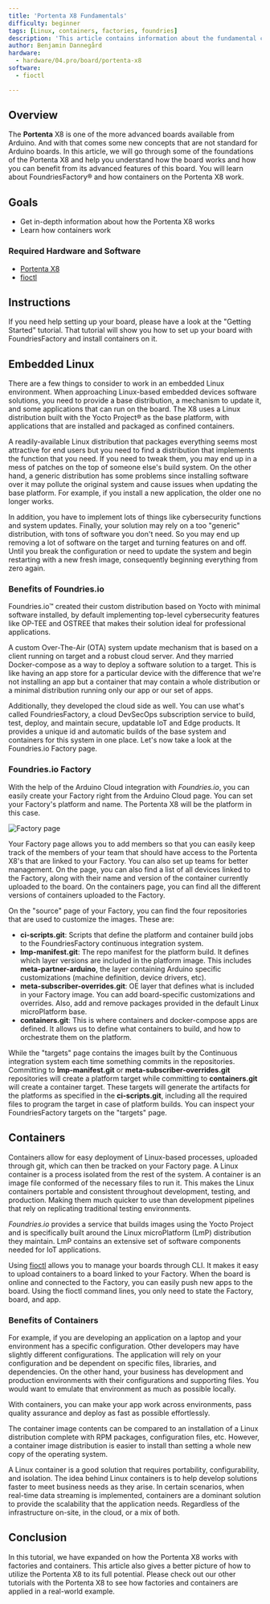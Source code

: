 ```yaml
---
title: 'Portenta X8 Fundamentals'
difficulty: beginner
tags: [Linux, containers, factories, foundries]
description: 'This article contains information about the fundamental concepts of the Portenta X8.'
author: Benjamin Dannegård
hardware:
  - hardware/04.pro/board/portenta-x8
software:
  - fioctl

---
```


## Overview

The **Portenta** X8 is one of the more advanced boards available from Arduino. And with that comes some new concepts that are not standard for Arduino boards. In this article, we will go through some of the foundations of the Portenta X8 and help you understand how the board works and how you can benefit from its advanced features of this board. You will learn about FoundriesFactory® and how containers on the Portenta X8 work.

## Goals

- Get in-depth information about how the Portenta X8 works
- Learn how containers work

### Required Hardware and Software

- [Portenta X8](https://store.arduino.cc/portenta-x8)
- [fioctl](https://docs.foundries.io/latest/getting-started/install-fioctl/index.html)

## Instructions

If you need help setting up your board, please have a look at the "Getting Started" tutorial. That tutorial will show you how to set up your board with FoundriesFactory and install containers on it.

## Embedded Linux

There are a few things to consider to work in an embedded Linux environment. When approaching Linux-based embedded devices software solutions, you need to provide a base distribution, a mechanism to update it, and some applications that can run on the board. The X8 uses a Linux distribution built with the Yocto Project® as the base platform, with applications that are installed and packaged as confined containers.

A readily-available Linux distribution that packages everything seems most attractive for end users but you need to find a distribution that implements the function that you need. If you need to tweak them, you may end up in a mess of patches on the top of someone else's build system. On the other hand, a generic distribution has some problems since installing software over it may pollute the original system and cause issues when updating the base platform. For example, if you install a new application, the older one no longer works.

In addition, you have to implement lots of things like cybersecurity functions and system updates. Finally, your solution may rely on a too "generic" distribution, with tons of software you don't need. So you may end up removing a lot of software on the target and turning features on and off. Until you break the configuration or need to update the system and begin restarting with a new fresh image, consequently beginning everything from zero again.

### Benefits of Foundries.io

Foundries.io™ created their custom distribution based on Yocto with minimal software installed, by default implementing top-level cybersecurity features like OP-TEE and OSTREE that makes their solution ideal for professional applications.

A custom Over-The-Air (OTA) system update mechanism that is based on a client running on target and a robust cloud server. And they married Docker-compose as a way to deploy a software solution to a target. This is like having an app store for a particular device with the difference that we're not installing an app but a container that may contain a whole distribution or a minimal distribution running only our app or our set of apps.

Additionally, they developed the cloud side as well. You can use what's called FoundriesFactory, a cloud DevSecOps subscription service to build, test, deploy, and maintain secure, updatable IoT and Edge products. It provides a unique id and automatic builds of the base system and containers for this system in one place. Let's now take a look at the Foundries.io Factory page.

### Foundries.io Factory

With the help of the Arduino Cloud integration with *Foundries.io*, you can easily create your Factory right from the Arduino Cloud page. You can set your Factory's platform and name. The Portenta X8 will be the platform in this case.

![Factory page](assets/factory-page.png)

Your Factory page allows you to add members so that you can easily keep track of the members of your team that should have access to the Portenta X8's that are linked to your Factory. You can also set up teams for better management. On the page, you can also find a list of all devices linked to the Factory, along with their name and version of the container currently uploaded to the board. On the containers page, you can find all the different versions of containers uploaded to the Factory.

On the "source" page of your Factory, you can find the four repositories that are used to customize the images. These are:

- **ci-scripts.git**: Scripts that define the platform and container build jobs to the FoundriesFactory continuous integration system.
- **lmp-manifest.git**: The repo manifest for the platform build. It defines which layer versions are included in the platform image. This includes **meta-partner-arduino**, the layer containing Arduino specific customizations (machine definition, device drivers, etc).
- **meta-subscriber-overrides.git**: OE layer that defines what is included in your Factory image. You can add board-specific customizations and overrides. Also, add and remove packages provided in the default Linux microPlatform base.
- **containers.git**: This is where containers and docker-compose apps are defined. It allows us to define what containers to build, and how to orchestrate them on the platform.

While the "targets" page contains the images built by the Continuous integration system each time something commits in the repositories. Committing to **lmp-manifest.git** or **meta-subscriber-overrides.git** repositories will create a platform target while committing to **containers.git** will create a container target. These targets will generate the artifacts for the platforms as specified in the **ci-scripts.git**, including all the required files to program the target in case of platform builds. You can inspect your FoundriesFactory targets on the "targets" page.

## Containers

Containers allow for easy deployment of Linux-based processes, uploaded through git, which can then be tracked on your Factory page. A Linux container is a process isolated from the rest of the system. A container is an image file conformed of the necessary files to run it. This makes the Linux containers portable and consistent throughout development, testing, and production. Making them much quicker to use than development pipelines that rely on replicating traditional testing environments.

*Foundries.io* provides a service that builds images using the Yocto Project and is specifically built around the Linux microPlatform (LmP) distribution they maintain. LmP contains an extensive set of software components needed for IoT applications.

Using [fioctl](https://docs.foundries.io/latest/getting-started/install-fioctl/index.html) allows you to manage your boards through CLI. It makes it easy to upload containers to a board linked to your Factory. When the board is online and connected to the Factory, you can easily push new apps to the board. Using the fioctl command lines, you only need to state the Factory, board, and app.

### Benefits of Containers

For example, if you are developing an application on a laptop and your environment has a specific configuration. Other developers may have slightly different configurations. The application will rely on your configuration and be dependent on specific files, libraries, and dependencies. On the other hand, your business has development and production environments with their configurations and supporting files. You would want to emulate that environment as much as possible locally.

With containers, you can make your app work across environments, pass quality assurance and deploy as fast as possible effortlessly.

The container image contents can be compared to an installation of a Linux distribution complete with RPM packages, configuration files, etc. However, a container image distribution is easier to install than setting a whole new copy of the operating system.

A Linux container is a good solution that requires portability, configurability, and isolation. The idea behind Linux containers is to help develop solutions faster to meet business needs as they arise. In certain scenarios, when real-time data streaming is implemented, containers are a dominant solution to provide the scalability that the application needs. Regardless of the infrastructure on-site, in the cloud, or a mix of both.

## Conclusion

In this tutorial, we have expanded on how the Portenta X8 works with factories and containers. This article also gives a better picture of how to utilize the Portenta X8 to its full potential. Please check out our other tutorials with the Portenta X8 to see how factories and containers are applied in a real-world example.
